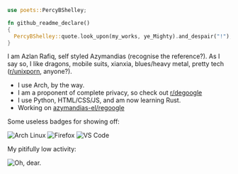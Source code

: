 ```rust
use poets::PercyBShelley;

fn github_readme_declare()
{
  PercyBShelley::quote.look_upon(my_works, ye_Mighty).and_despair("!");
}
```


I am Azlan Rafiq, self styled Azymandias (recognise the reference?).
As I say so, I like dragons, mobile suits, xianxia, blues/heavy metal, pretty tech ([r/unixporn](https://reddit.com/r/unixporn), anyone?).
- I use Arch, by the way.
- I am a proponent of complete privacy, so check out [r/degoogle](https://reddit.com/r/degoogle)
- I use Python, HTML/CSS/JS, and am now learning Rust.
- Working on [azymandias-el/regoogle](https://azymandias-el.github.io/regoogle)

Some useless badges for showing off:

![Arch Linux](https://img.shields.io/badge/Arch_Linux-1793D1?style=for-the-badge&logo=arch-linux&logoColor=white)
![Firefox](https://img.shields.io/badge/Firefox-FF7139?style=for-the-badge&logo=Firefox-Browser&logoColor=white)
![VS Code](https://img.shields.io/badge/Visual_Studio_Code-0078D4?style=for-the-badge&logo=visual%20studio%20code&logoColor=white)

My pitifully low activity:

![Oh, dear.](https://github-readme-stats.vercel.app/api?username=azymandias-el&show_icons=true&theme=transparent)
